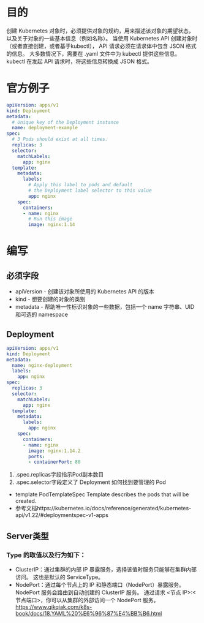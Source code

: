 # 目的
创建 Kubernetes 对象时，必须提供对象的规约，用来描述该对象的期望状态， 以及关于对象的一些基本信息（例如名称）。 当使用 Kubernetes API 创建对象时（或者直接创建，或者基于kubectl）， API 请求必须在请求体中包含 JSON 格式的信息。 大多数情况下，需要在 .yaml 文件中为 kubectl 提供这些信息。 kubectl 在发起 API 请求时，将这些信息转换成 JSON 格式。
# 官方例子
```yaml
apiVersion: apps/v1
kind: Deployment
metadata:
  # Unique key of the Deployment instance
  name: deployment-example
spec:
  # 3 Pods should exist at all times.
  replicas: 3
  selector:
    matchLabels:
      app: nginx
  template:
    metadata:
      labels:
        # Apply this label to pods and default
        # the Deployment label selector to this value
        app: nginx
    spec:
      containers:
      - name: nginx
        # Run this image
        image: nginx:1.14
```
# 编写
## 必须字段
* apiVersion - 创建该对象所使用的 Kubernetes API 的版本
* kind - 想要创建的对象的类别
* metadata - 帮助唯一性标识对象的一些数据，包括一个 name 字符串、UID 和可选的 namespace
## Deployment
```yaml
apiVersion: apps/v1
kind: Deployment
metadata:
  name: nginx-deployment
  labels:
    app: nginx
spec:
  replicas: 3
  selector:
    matchLabels:
      app: nginx
  template:
    metadata:
      labels:
        app: nginx
    spec:
      containers:
      - name: nginx
        image: nginx:1.14.2
        ports:
        - containerPort: 80

```
1. .spec.replicas字段指示Pod副本数目
2. .spec.selector字段定义了 Deployment 如何找到要管理的 Pod
* template PodTemplateSpec	Template describes the pods that will be created.
* 参考文档https://kubernetes.io/docs/reference/generated/kubernetes-api/v1.22/#deploymentspec-v1-apps
## Server类型
### Type 的取值以及行为如下：
* ClusterIP：通过集群的内部 IP 暴露服务，选择该值时服务只能够在集群内部访问。 这也是默认的 ServiceType。
* NodePort：通过每个节点上的 IP 和静态端口（NodePort）暴露服务。 NodePort 服务会路由到自动创建的 ClusterIP 服务。 通过请求 <节点 IP>:<节点端口>，你可以从集群的外部访问一个 NodePort 服务。
https://www.qikqiak.com/k8s-book/docs/18.YAML%20%E6%96%87%E4%BB%B6.html